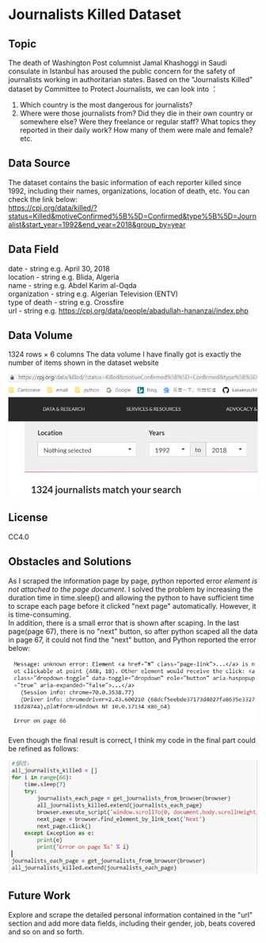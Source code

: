 # Journalists Killed Dataset

## Topic
The death of Washington Post columnist Jamal Khashoggi in Saudi consulate in Istanbul has aroused the public concern for the safety of journalists working in authoritarian states. Based on the "Journalists Killed" dataset by Committee to Protect Journalists, we can look into ：
1. Which country is the most dangerous for journalists?
2. Where were those journalists from? Did they die in their own country or somewhere else? Were they freelance or regular staff? What topics they reported in their daily work? How many of them were male and female? etc.

## Data Source
The dataset contains the basic information of each reporter killed since 1992, including their names, organizations, location of death, etc. You can check the link below:  
https://cpj.org/data/killed/?status=Killed&motiveConfirmed%5B%5D=Confirmed&type%5B%5D=Journalist&start_year=1992&end_year=2018&group_by=year

## Data Field
date - string e.g. April 30, 2018  
location - string e.g. Blida, Algeria  
name - string e.g. Abdel Karim al-Oqda  
organization - string e.g. Algerian Television (ENTV)  
type of death - string e.g. Crossfire  
url - string e.g. https://cpj.org/data/people/abadullah-hananzai/index.php

## Data Volume
1324 rows × 6 columns
The data volume I have finally got is exactly the number of items shown in the dataset website

![a](https://github.com/kaiwenxu94/images/blob/master/Capture.PNG)

## License
CC4.0

## Obstacles and Solutions
As I scraped the information page by page, python reported error *element is not attached to the page document*. I solved the problem by increasing the duration time in time.sleep() and allowing the python to have sufficient time to scrape each page before it clicked "next page" automatically. However, it is time-consuming.  
In addition, there is a small error that is shown after scaping. In the last page(page 67), there is no "next" button, so after python scaped all the data in page 67, it could not find the "next" button, and Python reported the error below:

![a](https://github.com/kaiwenxu94/images/blob/master/Capture1.PNG)

Even though the final result is correct, I think my code in the final part could be refined as follows:

![a](https://github.com/kaiwenxu94/images/blob/master/Capture2.PNG)

## Future Work
Explore and scrape the detailed personal information contained in the "url" section and add more data fields, including their gender, job, beats covered and so on and so forth. 
